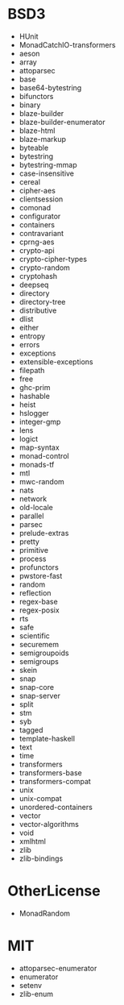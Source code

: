 # BSD3

- HUnit
- MonadCatchIO-transformers
- aeson
- array
- attoparsec
- base
- base64-bytestring
- bifunctors
- binary
- blaze-builder
- blaze-builder-enumerator
- blaze-html
- blaze-markup
- byteable
- bytestring
- bytestring-mmap
- case-insensitive
- cereal
- cipher-aes
- clientsession
- comonad
- configurator
- containers
- contravariant
- cprng-aes
- crypto-api
- crypto-cipher-types
- crypto-random
- cryptohash
- deepseq
- directory
- directory-tree
- distributive
- dlist
- either
- entropy
- errors
- exceptions
- extensible-exceptions
- filepath
- free
- ghc-prim
- hashable
- heist
- hslogger
- integer-gmp
- lens
- logict
- map-syntax
- monad-control
- monads-tf
- mtl
- mwc-random
- nats
- network
- old-locale
- parallel
- parsec
- prelude-extras
- pretty
- primitive
- process
- profunctors
- pwstore-fast
- random
- reflection
- regex-base
- regex-posix
- rts
- safe
- scientific
- securemem
- semigroupoids
- semigroups
- skein
- snap
- snap-core
- snap-server
- split
- stm
- syb
- tagged
- template-haskell
- text
- time
- transformers
- transformers-base
- transformers-compat
- unix
- unix-compat
- unordered-containers
- vector
- vector-algorithms
- void
- xmlhtml
- zlib
- zlib-bindings

# OtherLicense

- MonadRandom

# MIT

- attoparsec-enumerator
- enumerator
- setenv
- zlib-enum

